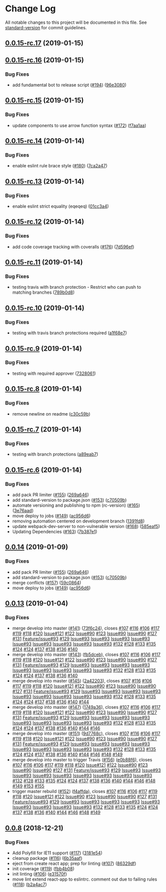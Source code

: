 # Change Log

All notable changes to this project will be documented in this file. See [standard-version](https://github.com/conventional-changelog/standard-version) for commit guidelines.

<a name="0.0.15-rc.17"></a>
## [0.0.15-rc.17](http://sap.github.io/fundamental-react/compare/v0.0.15-rc.16...v0.0.15-rc.17) (2019-01-15)



<a name="0.0.15-rc.16"></a>
## [0.0.15-rc.16](http://sap.github.io/fundamental-react/compare/v0.0.15-rc.15...v0.0.15-rc.16) (2019-01-15)


### Bug Fixes

* add fundamental bot to release script ([#194](http://sap.github.io/fundamental-react/issues/194)) ([96e3080](http://sap.github.io/fundamental-react/commit/96e3080))



<a name="0.0.15-rc.15"></a>
## [0.0.15-rc.15](http://sap.github.io/fundamental-react/compare/v0.0.15-rc.14...v0.0.15-rc.15) (2019-01-15)


### Bug Fixes

* update components to use arrow function syntax ([#172](http://sap.github.io/fundamental-react/issues/172)) ([f7aa1aa](http://sap.github.io/fundamental-react/commit/f7aa1aa))



<a name="0.0.15-rc.14"></a>
## [0.0.15-rc.14](http://sap.github.io/fundamental-react/compare/v0.0.15-rc.13...v0.0.15-rc.14) (2019-01-14)


### Bug Fixes

* enable eslint rule brace style ([#180](http://sap.github.io/fundamental-react/issues/180)) ([7ca2a47](http://sap.github.io/fundamental-react/commit/7ca2a47))



<a name="0.0.15-rc.13"></a>
## [0.0.15-rc.13](http://sap.github.io/fundamental-react/compare/v0.0.15-rc.12...v0.0.15-rc.13) (2019-01-14)


### Bug Fixes

* enable eslint strict equality (eqeqeq) ([01cc3a4](http://sap.github.io/fundamental-react/commit/01cc3a4))



<a name="0.0.15-rc.12"></a>
## [0.0.15-rc.12](http://sap.github.io/fundamental-react/compare/v0.0.15-rc.11...v0.0.15-rc.12) (2019-01-14)


### Bug Fixes

* add code coverage tracking with coveralls ([#176](http://sap.github.io/fundamental-react/issues/176)) ([7d596ef](http://sap.github.io/fundamental-react/commit/7d596ef))



<a name="0.0.15-rc.11"></a>
## [0.0.15-rc.11](http://sap.github.io/fundamental-react/compare/v0.0.15-rc.10...v0.0.15-rc.11) (2019-01-14)


### Bug Fixes

* testing travis with branch protection - Restrict who can push to matching branches ([789b0d8](http://sap.github.io/fundamental-react/commit/789b0d8))



<a name="0.0.15-rc.10"></a>
## [0.0.15-rc.10](http://sap.github.io/fundamental-react/compare/v0.0.15-rc.9...v0.0.15-rc.10) (2019-01-14)


### Bug Fixes

* testing with travis branch protections required ([a1f68e7](http://sap.github.io/fundamental-react/commit/a1f68e7))



<a name="0.0.15-rc.9"></a>
## [0.0.15-rc.9](http://sap.github.io/fundamental-react/compare/v0.0.15-rc.8...v0.0.15-rc.9) (2019-01-14)


### Bug Fixes

* testing with required approver ([7328061](http://sap.github.io/fundamental-react/commit/7328061))



<a name="0.0.15-rc.8"></a>
## [0.0.15-rc.8](http://sap.github.io/fundamental-react/compare/v0.0.15-rc.7...v0.0.15-rc.8) (2019-01-14)


### Bug Fixes

* remove newline on readme ([c30c59b](http://sap.github.io/fundamental-react/commit/c30c59b))



<a name="0.0.15-rc.7"></a>
## [0.0.15-rc.7](http://sap.github.io/fundamental-react/compare/v0.0.15-rc.6...v0.0.15-rc.7) (2019-01-14)


### Bug Fixes

* testing with branch protections ([a89eab7](http://sap.github.io/fundamental-react/commit/a89eab7))



<a name="0.0.15-rc.6"></a>
## [0.0.15-rc.6](http://sap.github.io/fundamental-react/compare/v0.0.13...v0.0.15-rc.6) (2019-01-14)


### Bug Fixes

* add pack PR limiter ([#155](http://sap.github.io/fundamental-react/issues/155)) ([269a646](http://sap.github.io/fundamental-react/commit/269a646))
* add standard-version to package.json ([#153](http://sap.github.io/fundamental-react/issues/153)) ([c70509b](http://sap.github.io/fundamental-react/commit/c70509b))
* automate versioning and publishing to npm (rc-version) ([#165](http://sap.github.io/fundamental-react/issues/165)) ([3e76aad](http://sap.github.io/fundamental-react/commit/3e76aad))
* move deploy to jobs ([#149](http://sap.github.io/fundamental-react/issues/149)) ([ac956d6](http://sap.github.io/fundamental-react/commit/ac956d6))
* removing automation centered on development branch ([1391fd8](http://sap.github.io/fundamental-react/commit/1391fd8))
* update webpack-dev-server to non-vulnerable version ([#168](http://sap.github.io/fundamental-react/issues/168)) ([585eaf5](http://sap.github.io/fundamental-react/commit/585eaf5))
* Updating Dependencies ([#163](http://sap.github.io/fundamental-react/issues/163)) ([7b387e1](http://sap.github.io/fundamental-react/commit/7b387e1))



<a name="0.0.14"></a>
## [0.0.14](http://sap.github.io/fundamental-react/compare/v0.0.13...v0.0.14) (2019-01-09)


### Bug Fixes

* add pack PR limiter ([#155](http://sap.github.io/fundamental-react/issues/155)) ([269a646](http://sap.github.io/fundamental-react/commit/269a646))
* add standard-version to package.json ([#153](http://sap.github.io/fundamental-react/issues/153)) ([c70509b](http://sap.github.io/fundamental-react/commit/c70509b))
* merge conflicts ([#157](http://sap.github.io/fundamental-react/issues/157)) ([59c0864](http://sap.github.io/fundamental-react/commit/59c0864))
* move deploy to jobs ([#149](http://sap.github.io/fundamental-react/issues/149)) ([ac956d6](http://sap.github.io/fundamental-react/commit/ac956d6))



<a name="0.0.13"></a>
## [0.0.13](http://sap.github.io/fundamental-react/compare/v0.0.7...v0.0.13) (2019-01-04)


### Bug Fixes

* merge develop into master ([#141](http://sap.github.io/fundamental-react/issues/141)) ([73f6c24](http://sap.github.io/fundamental-react/commit/73f6c24)), closes [#107](http://sap.github.io/fundamental-react/issues/107) [#116](http://sap.github.io/fundamental-react/issues/116) [#106](http://sap.github.io/fundamental-react/issues/106) [#117](http://sap.github.io/fundamental-react/issues/117) [#119](http://sap.github.io/fundamental-react/issues/119) [#118](http://sap.github.io/fundamental-react/issues/118) [#120](http://sap.github.io/fundamental-react/issues/120) [Issue#121](http://sap.github.io/fundamental-react/issues/121) [#122](http://sap.github.io/fundamental-react/issues/122) [Issue#90](http://sap.github.io/fundamental-react/issues/90) [#123](http://sap.github.io/fundamental-react/issues/123) [Issue#90](http://sap.github.io/fundamental-react/issues/90) [Issue#90](http://sap.github.io/fundamental-react/issues/90) [#127](http://sap.github.io/fundamental-react/issues/127) [#131](http://sap.github.io/fundamental-react/issues/131) [Feature/issue#93](http://sap.github.io/fundamental-react/issues/93) [#129](http://sap.github.io/fundamental-react/issues/129) [Issue#93](http://sap.github.io/fundamental-react/issues/93) [Issue#93](http://sap.github.io/fundamental-react/issues/93) [Issue#93](http://sap.github.io/fundamental-react/issues/93) [Issue#93](http://sap.github.io/fundamental-react/issues/93) [Issue#93](http://sap.github.io/fundamental-react/issues/93) [Issue#93](http://sap.github.io/fundamental-react/issues/93) [Issue#93](http://sap.github.io/fundamental-react/issues/93) [Issue#93](http://sap.github.io/fundamental-react/issues/93) [Issue#93](http://sap.github.io/fundamental-react/issues/93) [#132](http://sap.github.io/fundamental-react/issues/132) [#128](http://sap.github.io/fundamental-react/issues/128) [#133](http://sap.github.io/fundamental-react/issues/133) [#135](http://sap.github.io/fundamental-react/issues/135) [#124](http://sap.github.io/fundamental-react/issues/124) [#124](http://sap.github.io/fundamental-react/issues/124) [#137](http://sap.github.io/fundamental-react/issues/137) [#138](http://sap.github.io/fundamental-react/issues/138) [#136](http://sap.github.io/fundamental-react/issues/136) [#140](http://sap.github.io/fundamental-react/issues/140)
* merge develop into master ([#143](http://sap.github.io/fundamental-react/issues/143)) ([fb5dceb](http://sap.github.io/fundamental-react/commit/fb5dceb)), closes [#107](http://sap.github.io/fundamental-react/issues/107) [#116](http://sap.github.io/fundamental-react/issues/116) [#106](http://sap.github.io/fundamental-react/issues/106) [#117](http://sap.github.io/fundamental-react/issues/117) [#119](http://sap.github.io/fundamental-react/issues/119) [#118](http://sap.github.io/fundamental-react/issues/118) [#120](http://sap.github.io/fundamental-react/issues/120) [Issue#121](http://sap.github.io/fundamental-react/issues/121) [#122](http://sap.github.io/fundamental-react/issues/122) [Issue#90](http://sap.github.io/fundamental-react/issues/90) [#123](http://sap.github.io/fundamental-react/issues/123) [Issue#90](http://sap.github.io/fundamental-react/issues/90) [Issue#90](http://sap.github.io/fundamental-react/issues/90) [#127](http://sap.github.io/fundamental-react/issues/127) [#131](http://sap.github.io/fundamental-react/issues/131) [Feature/issue#93](http://sap.github.io/fundamental-react/issues/93) [#129](http://sap.github.io/fundamental-react/issues/129) [Issue#93](http://sap.github.io/fundamental-react/issues/93) [Issue#93](http://sap.github.io/fundamental-react/issues/93) [Issue#93](http://sap.github.io/fundamental-react/issues/93) [Issue#93](http://sap.github.io/fundamental-react/issues/93) [Issue#93](http://sap.github.io/fundamental-react/issues/93) [Issue#93](http://sap.github.io/fundamental-react/issues/93) [Issue#93](http://sap.github.io/fundamental-react/issues/93) [Issue#93](http://sap.github.io/fundamental-react/issues/93) [Issue#93](http://sap.github.io/fundamental-react/issues/93) [#132](http://sap.github.io/fundamental-react/issues/132) [#128](http://sap.github.io/fundamental-react/issues/128) [#133](http://sap.github.io/fundamental-react/issues/133) [#135](http://sap.github.io/fundamental-react/issues/135) [#124](http://sap.github.io/fundamental-react/issues/124) [#124](http://sap.github.io/fundamental-react/issues/124) [#137](http://sap.github.io/fundamental-react/issues/137) [#138](http://sap.github.io/fundamental-react/issues/138) [#136](http://sap.github.io/fundamental-react/issues/136) [#140](http://sap.github.io/fundamental-react/issues/140)
* merge develop into master ([#145](http://sap.github.io/fundamental-react/issues/145)) ([2a42203](http://sap.github.io/fundamental-react/commit/2a42203)), closes [#107](http://sap.github.io/fundamental-react/issues/107) [#116](http://sap.github.io/fundamental-react/issues/116) [#106](http://sap.github.io/fundamental-react/issues/106) [#117](http://sap.github.io/fundamental-react/issues/117) [#119](http://sap.github.io/fundamental-react/issues/119) [#118](http://sap.github.io/fundamental-react/issues/118) [#120](http://sap.github.io/fundamental-react/issues/120) [Issue#121](http://sap.github.io/fundamental-react/issues/121) [#122](http://sap.github.io/fundamental-react/issues/122) [Issue#90](http://sap.github.io/fundamental-react/issues/90) [#123](http://sap.github.io/fundamental-react/issues/123) [Issue#90](http://sap.github.io/fundamental-react/issues/90) [Issue#90](http://sap.github.io/fundamental-react/issues/90) [#127](http://sap.github.io/fundamental-react/issues/127) [#131](http://sap.github.io/fundamental-react/issues/131) [Feature/issue#93](http://sap.github.io/fundamental-react/issues/93) [#129](http://sap.github.io/fundamental-react/issues/129) [Issue#93](http://sap.github.io/fundamental-react/issues/93) [Issue#93](http://sap.github.io/fundamental-react/issues/93) [Issue#93](http://sap.github.io/fundamental-react/issues/93) [Issue#93](http://sap.github.io/fundamental-react/issues/93) [Issue#93](http://sap.github.io/fundamental-react/issues/93) [Issue#93](http://sap.github.io/fundamental-react/issues/93) [Issue#93](http://sap.github.io/fundamental-react/issues/93) [Issue#93](http://sap.github.io/fundamental-react/issues/93) [Issue#93](http://sap.github.io/fundamental-react/issues/93) [#132](http://sap.github.io/fundamental-react/issues/132) [#128](http://sap.github.io/fundamental-react/issues/128) [#133](http://sap.github.io/fundamental-react/issues/133) [#135](http://sap.github.io/fundamental-react/issues/135) [#124](http://sap.github.io/fundamental-react/issues/124) [#124](http://sap.github.io/fundamental-react/issues/124) [#137](http://sap.github.io/fundamental-react/issues/137) [#138](http://sap.github.io/fundamental-react/issues/138) [#136](http://sap.github.io/fundamental-react/issues/136) [#140](http://sap.github.io/fundamental-react/issues/140) [#144](http://sap.github.io/fundamental-react/issues/144)
* merge develop into master ([#147](http://sap.github.io/fundamental-react/issues/147)) ([1749a36](http://sap.github.io/fundamental-react/commit/1749a36)), closes [#107](http://sap.github.io/fundamental-react/issues/107) [#116](http://sap.github.io/fundamental-react/issues/116) [#106](http://sap.github.io/fundamental-react/issues/106) [#117](http://sap.github.io/fundamental-react/issues/117) [#119](http://sap.github.io/fundamental-react/issues/119) [#118](http://sap.github.io/fundamental-react/issues/118) [#120](http://sap.github.io/fundamental-react/issues/120) [Issue#121](http://sap.github.io/fundamental-react/issues/121) [#122](http://sap.github.io/fundamental-react/issues/122) [Issue#90](http://sap.github.io/fundamental-react/issues/90) [#123](http://sap.github.io/fundamental-react/issues/123) [Issue#90](http://sap.github.io/fundamental-react/issues/90) [Issue#90](http://sap.github.io/fundamental-react/issues/90) [#127](http://sap.github.io/fundamental-react/issues/127) [#131](http://sap.github.io/fundamental-react/issues/131) [Feature/issue#93](http://sap.github.io/fundamental-react/issues/93) [#129](http://sap.github.io/fundamental-react/issues/129) [Issue#93](http://sap.github.io/fundamental-react/issues/93) [Issue#93](http://sap.github.io/fundamental-react/issues/93) [Issue#93](http://sap.github.io/fundamental-react/issues/93) [Issue#93](http://sap.github.io/fundamental-react/issues/93) [Issue#93](http://sap.github.io/fundamental-react/issues/93) [Issue#93](http://sap.github.io/fundamental-react/issues/93) [Issue#93](http://sap.github.io/fundamental-react/issues/93) [Issue#93](http://sap.github.io/fundamental-react/issues/93) [Issue#93](http://sap.github.io/fundamental-react/issues/93) [#132](http://sap.github.io/fundamental-react/issues/132) [#128](http://sap.github.io/fundamental-react/issues/128) [#133](http://sap.github.io/fundamental-react/issues/133) [#135](http://sap.github.io/fundamental-react/issues/135) [#124](http://sap.github.io/fundamental-react/issues/124) [#124](http://sap.github.io/fundamental-react/issues/124) [#137](http://sap.github.io/fundamental-react/issues/137) [#138](http://sap.github.io/fundamental-react/issues/138) [#136](http://sap.github.io/fundamental-react/issues/136) [#140](http://sap.github.io/fundamental-react/issues/140) [#144](http://sap.github.io/fundamental-react/issues/144) [#146](http://sap.github.io/fundamental-react/issues/146)
* merge develop into master ([#151](http://sap.github.io/fundamental-react/issues/151)) ([9d7768c](http://sap.github.io/fundamental-react/commit/9d7768c)), closes [#107](http://sap.github.io/fundamental-react/issues/107) [#116](http://sap.github.io/fundamental-react/issues/116) [#106](http://sap.github.io/fundamental-react/issues/106) [#117](http://sap.github.io/fundamental-react/issues/117) [#119](http://sap.github.io/fundamental-react/issues/119) [#118](http://sap.github.io/fundamental-react/issues/118) [#120](http://sap.github.io/fundamental-react/issues/120) [Issue#121](http://sap.github.io/fundamental-react/issues/121) [#122](http://sap.github.io/fundamental-react/issues/122) [Issue#90](http://sap.github.io/fundamental-react/issues/90) [#123](http://sap.github.io/fundamental-react/issues/123) [Issue#90](http://sap.github.io/fundamental-react/issues/90) [Issue#90](http://sap.github.io/fundamental-react/issues/90) [#127](http://sap.github.io/fundamental-react/issues/127) [#131](http://sap.github.io/fundamental-react/issues/131) [Feature/issue#93](http://sap.github.io/fundamental-react/issues/93) [#129](http://sap.github.io/fundamental-react/issues/129) [Issue#93](http://sap.github.io/fundamental-react/issues/93) [Issue#93](http://sap.github.io/fundamental-react/issues/93) [Issue#93](http://sap.github.io/fundamental-react/issues/93) [Issue#93](http://sap.github.io/fundamental-react/issues/93) [Issue#93](http://sap.github.io/fundamental-react/issues/93) [Issue#93](http://sap.github.io/fundamental-react/issues/93) [Issue#93](http://sap.github.io/fundamental-react/issues/93) [Issue#93](http://sap.github.io/fundamental-react/issues/93) [Issue#93](http://sap.github.io/fundamental-react/issues/93) [#132](http://sap.github.io/fundamental-react/issues/132) [#128](http://sap.github.io/fundamental-react/issues/128) [#133](http://sap.github.io/fundamental-react/issues/133) [#135](http://sap.github.io/fundamental-react/issues/135) [#124](http://sap.github.io/fundamental-react/issues/124) [#124](http://sap.github.io/fundamental-react/issues/124) [#137](http://sap.github.io/fundamental-react/issues/137) [#138](http://sap.github.io/fundamental-react/issues/138) [#136](http://sap.github.io/fundamental-react/issues/136) [#140](http://sap.github.io/fundamental-react/issues/140) [#144](http://sap.github.io/fundamental-react/issues/144) [#146](http://sap.github.io/fundamental-react/issues/146) [#148](http://sap.github.io/fundamental-react/issues/148) [#149](http://sap.github.io/fundamental-react/issues/149)
* merge develop into master to trigger Travis ([#156](http://sap.github.io/fundamental-react/issues/156)) ([e0b88f6](http://sap.github.io/fundamental-react/commit/e0b88f6)), closes [#107](http://sap.github.io/fundamental-react/issues/107) [#116](http://sap.github.io/fundamental-react/issues/116) [#106](http://sap.github.io/fundamental-react/issues/106) [#117](http://sap.github.io/fundamental-react/issues/117) [#119](http://sap.github.io/fundamental-react/issues/119) [#118](http://sap.github.io/fundamental-react/issues/118) [#120](http://sap.github.io/fundamental-react/issues/120) [Issue#121](http://sap.github.io/fundamental-react/issues/121) [#122](http://sap.github.io/fundamental-react/issues/122) [Issue#90](http://sap.github.io/fundamental-react/issues/90) [#123](http://sap.github.io/fundamental-react/issues/123) [Issue#90](http://sap.github.io/fundamental-react/issues/90) [Issue#90](http://sap.github.io/fundamental-react/issues/90) [#127](http://sap.github.io/fundamental-react/issues/127) [#131](http://sap.github.io/fundamental-react/issues/131) [Feature/issue#93](http://sap.github.io/fundamental-react/issues/93) [#129](http://sap.github.io/fundamental-react/issues/129) [Issue#93](http://sap.github.io/fundamental-react/issues/93) [Issue#93](http://sap.github.io/fundamental-react/issues/93) [Issue#93](http://sap.github.io/fundamental-react/issues/93) [Issue#93](http://sap.github.io/fundamental-react/issues/93) [Issue#93](http://sap.github.io/fundamental-react/issues/93) [Issue#93](http://sap.github.io/fundamental-react/issues/93) [Issue#93](http://sap.github.io/fundamental-react/issues/93) [Issue#93](http://sap.github.io/fundamental-react/issues/93) [Issue#93](http://sap.github.io/fundamental-react/issues/93) [#132](http://sap.github.io/fundamental-react/issues/132) [#128](http://sap.github.io/fundamental-react/issues/128) [#133](http://sap.github.io/fundamental-react/issues/133) [#135](http://sap.github.io/fundamental-react/issues/135) [#124](http://sap.github.io/fundamental-react/issues/124) [#124](http://sap.github.io/fundamental-react/issues/124) [#137](http://sap.github.io/fundamental-react/issues/137) [#138](http://sap.github.io/fundamental-react/issues/138) [#136](http://sap.github.io/fundamental-react/issues/136) [#140](http://sap.github.io/fundamental-react/issues/140) [#144](http://sap.github.io/fundamental-react/issues/144) [#146](http://sap.github.io/fundamental-react/issues/146) [#148](http://sap.github.io/fundamental-react/issues/148) [#149](http://sap.github.io/fundamental-react/issues/149) [#153](http://sap.github.io/fundamental-react/issues/153) [#155](http://sap.github.io/fundamental-react/issues/155)
* trigger master rebuild ([#152](http://sap.github.io/fundamental-react/issues/152)) ([f4affda](http://sap.github.io/fundamental-react/commit/f4affda)), closes [#107](http://sap.github.io/fundamental-react/issues/107) [#116](http://sap.github.io/fundamental-react/issues/116) [#106](http://sap.github.io/fundamental-react/issues/106) [#117](http://sap.github.io/fundamental-react/issues/117) [#119](http://sap.github.io/fundamental-react/issues/119) [#118](http://sap.github.io/fundamental-react/issues/118) [#120](http://sap.github.io/fundamental-react/issues/120) [Issue#121](http://sap.github.io/fundamental-react/issues/121) [#122](http://sap.github.io/fundamental-react/issues/122) [Issue#90](http://sap.github.io/fundamental-react/issues/90) [#123](http://sap.github.io/fundamental-react/issues/123) [Issue#90](http://sap.github.io/fundamental-react/issues/90) [Issue#90](http://sap.github.io/fundamental-react/issues/90) [#127](http://sap.github.io/fundamental-react/issues/127) [#131](http://sap.github.io/fundamental-react/issues/131) [Feature/issue#93](http://sap.github.io/fundamental-react/issues/93) [#129](http://sap.github.io/fundamental-react/issues/129) [Issue#93](http://sap.github.io/fundamental-react/issues/93) [Issue#93](http://sap.github.io/fundamental-react/issues/93) [Issue#93](http://sap.github.io/fundamental-react/issues/93) [Issue#93](http://sap.github.io/fundamental-react/issues/93) [Issue#93](http://sap.github.io/fundamental-react/issues/93) [Issue#93](http://sap.github.io/fundamental-react/issues/93) [Issue#93](http://sap.github.io/fundamental-react/issues/93) [Issue#93](http://sap.github.io/fundamental-react/issues/93) [Issue#93](http://sap.github.io/fundamental-react/issues/93) [#132](http://sap.github.io/fundamental-react/issues/132) [#128](http://sap.github.io/fundamental-react/issues/128) [#133](http://sap.github.io/fundamental-react/issues/133) [#135](http://sap.github.io/fundamental-react/issues/135) [#124](http://sap.github.io/fundamental-react/issues/124) [#124](http://sap.github.io/fundamental-react/issues/124) [#137](http://sap.github.io/fundamental-react/issues/137) [#138](http://sap.github.io/fundamental-react/issues/138) [#136](http://sap.github.io/fundamental-react/issues/136) [#140](http://sap.github.io/fundamental-react/issues/140) [#144](http://sap.github.io/fundamental-react/issues/144) [#146](http://sap.github.io/fundamental-react/issues/146) [#148](http://sap.github.io/fundamental-react/issues/148) [#149](http://sap.github.io/fundamental-react/issues/149)

<a name="0.0.8"></a>
## [0.0.8](http://sap.github.io/fundamental-react/compare/v0.0.7...v0.0.8) (2018-12-21)


### Bug Fixes

* Add Polyfill for IE11 support ([#117](http://sap.github.io/fundamental-react/issues/117)) ([3181e54](http://sap.github.io/fundamental-react/commit/3181e54))
* cleanup package ([#116](http://sap.github.io/fundamental-react/issues/116)) ([6b35aaf](http://sap.github.io/fundamental-react/commit/6b35aaf))
* eject from create react app; prep for linting ([#107](http://sap.github.io/fundamental-react/issues/107)) ([86329df](http://sap.github.io/fundamental-react/commit/86329df))
* init coverage ([#119](http://sap.github.io/fundamental-react/issues/119)) ([fbb4b08](http://sap.github.io/fundamental-react/commit/fbb4b08))
* init linting ([#106](http://sap.github.io/fundamental-react/issues/106)) ([e31570f](http://sap.github.io/fundamental-react/commit/e31570f))
* move lint extend react-app to eslintrc. comment out due to failing rules ([#118](http://sap.github.io/fundamental-react/issues/118)) ([b2a4ac7](http://sap.github.io/fundamental-react/commit/b2a4ac7))
